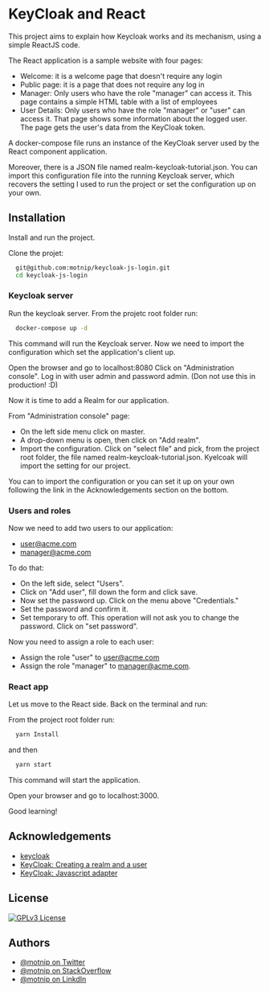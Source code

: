 
# KeyCloak and React

This project aims to explain how Keycloak works and its mechanism, using a simple ReactJS code.

The React application is a sample website with four pages:
- Welcome: it is a welcome page that doesn't require any login
- Public page: it is a page that does not require any log in
- Manager: Only users who have the role "manager" can access it. This page contains a simple HTML table with a list of employees
- User Details: Only users who have the role "manager" or "user" can access it. That page shows some information about the logged user. The page gets the user's data from the KeyCloak token.

A docker-compose file runs an instance of the KeyCloak server used by the React component application.

Moreover, there is a JSON file named realm-keycloak-tutorial.json. You can import this configuration file into the running Keycloak server, which recovers the setting I used to run the project or set the configuration up on your own.

## Installation 

Install and run the project.

Clone the projet:

```bash 
  git@github.com:motnip/keycloak-js-login.git
  cd keycloak-js-login
```

### Keycloak server

Run the keycloak server.
From the projetc root folder run:
```bash 
  docker-compose up -d
```    
This command will run the Keycloak server.
Now we need to import the configuration which set the application's client up.

Open the browser and go to localhost:8080
Click on "Administration console". Log in with user admin and password admin.
(Don not use this in production! :D)

Now it is time to add a Realm for our application.

From "Administration console" page:
- On the left side menu click on master. 
- A drop-down menu is open, then click on "Add realm".
- Import the configuration. Click on "select file" and pick, from the project root folder, the file named realm-keycloak-tutorial.json.
Kyelcoak will import the setting for our project.

You can to import the configuration or you can set it up on your own following the link in the Acknowledgements section on the bottom.

### Users and roles

Now we need to add two users to our application:
- user@acme.com
- manager@acme.com

To do that:
- On the left side, select "Users".
- Click on "Add user", fill down the form and click save.
- Now set the password up. Click on the menu above "Credentials."
- Set the password and confirm it.
- Set temporary to off. This operation will not ask you to change the password. Click on "set password".

Now you need to assign a role to each user:
- Assign the role "user" to user@acme.com 
- Assign the role "manager" to manager@acme.com.

### React app

Let us move to the React side. Back on the terminal and run:

From the project root folder run:
```bash 
  yarn Install
```    
and then
```bash 
  yarn start
```
This command will start the application.

Open your browser and go to localhost:3000.

Good learning!




## Acknowledgements

 - [keycloak](https://www.keycloak.org/)
 - [KeyCloak: Creating a realm and a user](https://www.keycloak.org/docs/latest/getting_started/index.html#creating-a-realm-and-a-user)
 - [KeyCloak: Javascript adapter](https://www.keycloak.org/docs/latest/securing_apps/#_javascript_adapter)
 

  
## License

[![GPLv3 License](https://img.shields.io/badge/License-GPL%20v3-yellow.svg)](https://opensource.org/licenses/)

  
## Authors

- [@motnip on Twitter](https://twitter.com/motnip)
- [@motnip on StackOverflow](https://stackoverflow.com/users/7395303/tomas-pinto)
- [@motnip on LinkdIn](www.linkedin.com/in/tomas-pinto-motnip)

